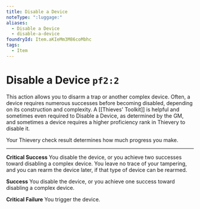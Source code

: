 ```yaml
---
title: Disable a Device
noteType: ":luggage:"
aliases:
  - Disable a Device
  - disable-a-device
foundryId: Item.aKIeMm3M86coMbhc
tags:
  - Item
---
```


# Disable a Device `pf2:2`

This action allows you to disarm a trap or another complex device. Often, a device requires numerous successes before becoming disabled, depending on its construction and complexity. A [[Thieves' Toolkit]] is helpful and sometimes even required to Disable a Device, as determined by the GM, and sometimes a device requires a higher proficiency rank in Thievery to disable it.

Your Thievery check result determines how much progress you make.

* * *

**Critical Success** You disable the device, or you achieve two successes toward disabling a complex device. You leave no trace of your tampering, and you can rearm the device later, if that type of device can be rearmed.

**Success** You disable the device, or you achieve one success toward disabling a complex device.

**Critical Failure** You trigger the device.
